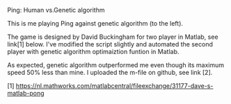Ping: Human vs.Genetic algorithm 

This is me playing Ping against genetic algorithm (to the left).

The game is designed by David Buckingham for two player in Matlab, see link[1] below. 
I've modified the script slightly and automated the second player with genetic algorithm optimaiztion funtion in Matlab. 

As expected,  genetic algorithm  outperformed me even though its maximum speed 50% less than mine. I uploaded the m-file on github, see link [2]. 

[1] https://nl.mathworks.com/matlabcentral/fileexchange/31177-dave-s-matlab-pong 

